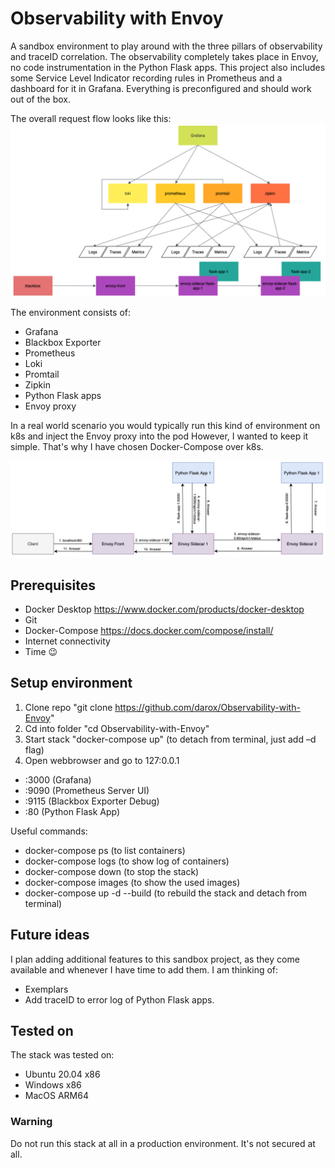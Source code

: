 # Observability with Envoy

A sandbox environment to play around with the three pillars of observability and traceID correlation. The observability completely takes place in Envoy, no code instrumentation in the Python Flask apps. This project also includes some Service Level Indicator recording rules in Prometheus and a dashboard for it in Grafana. Everything is preconfigured and should work out of the box. 


The overall request flow looks like this:
![Alt text](images/Overview.png?raw=true "Architecture")

The environment consists of:
- Grafana
- Blackbox Exporter
- Prometheus
- Loki
- Promtail
- Zipkin
- Python Flask apps
- Envoy proxy

In a real world scenario you would typically run this kind of environment on k8s and inject the Envoy proxy into the pod However, I wanted to keep it simple. That's why I have chosen Docker-Compose over k8s. 

![Alt text](images/requestflow.png?raw=true "Request flow")

## Prerequisites
- Docker Desktop https://www.docker.com/products/docker-desktop
- Git
- Docker-Compose https://docs.docker.com/compose/install/
- Internet connectivity
- Time 😉

## Setup environment
1. Clone repo "git clone https://github.com/darox/Observability-with-Envoy"
2. Cd into folder "cd Observability-with-Envoy"
3. Start stack "docker-compose up" (to detach from terminal, just add –d flag)
4. Open webbrowser and go to 127:0.0.1 
 - :3000 (Grafana)
 - :9090 (Prometheus Server UI)
 - :9115 (Blackbox Exporter Debug)
 - :80 (Python Flask App)

Useful commands:
- docker-compose ps (to list containers)
- docker-compose logs (to show log of containers)
- docker-compose down (to stop the stack)
- docker-compose images (to show the used images)
- docker-compose up -d --build (to rebuild the stack and detach from terminal)


## Future ideas

I plan adding additional features to this sandbox project, as they come available and whenever I have time to add them. I am thinking of:

- Exemplars 
- Add traceID to error log of Python Flask apps. 

## Tested on

The stack was tested on:
- Ubuntu 20.04 x86
- Windows x86
- MacOS ARM64


### Warning

Do not run this stack at all in a production environment. It's not secured at all. 


